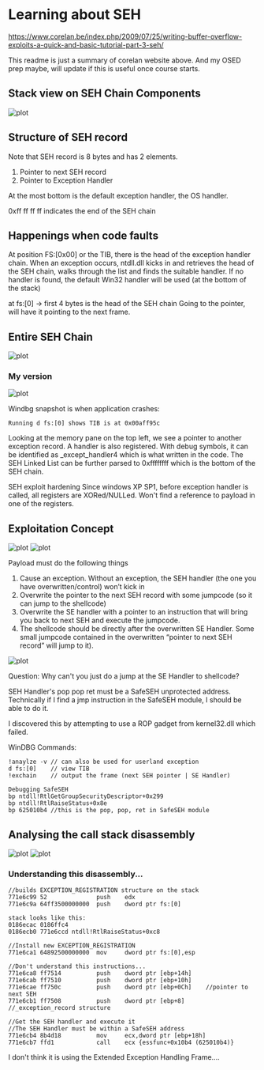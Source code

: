 # Learning about SEH
https://www.corelan.be/index.php/2009/07/25/writing-buffer-overflow-exploits-a-quick-and-basic-tutorial-part-3-seh/

This readme is just a summary of corelan website above. And my OSED prep maybe, will update if this is useful once course starts.

## Stack view on SEH Chain Components

![plot](./Images/SEH_Stack_Frame.png)

## Structure of SEH record 

Note that SEH record is 8 bytes and has 2 elements.
1. Pointer to next SEH record
2. Pointer to Exception Handler

At the most bottom is the default exception handler, the OS handler.

0xff ff ff ff indicates the end of the SEH chain

## Happenings when code faults
At position FS:[0x00] or the TIB, there is the head of the exception handler chain.
When an exception occurs, ntdll.dll kicks in and retrieves the head of the SEH chain, walks through the list and finds the suitable handler. If no handler is found, the default Win32 handler will be used (at the bottom of the stack)

at fs:[0] -> first 4 bytes is the head of the SEH chain
Going to the pointer, will have it pointing to the next frame.

## Entire SEH Chain
![plot](./Images/SEH_Stack_Frame.png)

### My version
![plot](./Images/SEH_Stack_Frame_1.PNG)

Windbg snapshot is when application crashes:
```
Running d fs:[0] shows TIB is at 0x00aff95c
```

Looking at the memory pane on the top left, we see a pointer to another exception record. A handler is also registered.
With debug symbols, it can be identified as _except_handler4 which is what written in the code.
The SEH Linked List can be further parsed to 0xffffffff which is the bottom of the SEH chain.

SEH exploit hardening
Since windows XP SP1, before exception handler is called, all registers are XORed/NULLed. Won't find a reference to payload in one of the registers.

## Exploitation Concept

![plot](./Images/Exploitation_Concept.png)
![plot](./Exercise/another_diagram.png)

Payload must do the following things

1) Cause an exception. Without an exception, the SEH handler (the one you have overwritten/control) won’t kick in
2) Overwrite the pointer to the next SEH record with some jumpcode (so it can jump to the shellcode)
3) Overwrite the SE handler with a pointer to an instruction that will bring you back to next SEH and execute the jumpcode.
4) The shellcode should be directly after the overwritten SE Handler. Some small jumpcode contained in the overwritten “pointer to next SEH record” will jump to it).

![plot](./Exercise/ExploitationConcept2.png)
				
Question: Why can't you just do a jump at the SE Handler to shellcode?

SEH Handler's pop pop ret must be a SafeSEH unprotected address. 
Technically if I find a jmp instruction in the SafeSEH module, I should be able to do it.
 
I discovered this by attempting to use a ROP gadget from kernel32.dll which failed. 


WinDBG Commands:
```
!anaylze -v // can also be used for userland exception
d fs:[0]	// view TIB
!exchain 	// output the frame (next SEH pointer | SE Handler)

Debugging SafeSEH
bp ntdll!RtlGetGroupSecurityDescriptor+0x299
bp ntdll!RtlRaiseStatus+0x8e
bp 625010b4 //this is the pop, pop, ret in SafeSEH module
```

## Analysing the call stack disassembly
![plot](./Exercise/CallStack.png)
![plot](./Exercise/CallStackDisassembly.png)

### Understanding this disassembly...
```
//builds EXCEPTION_REGISTRATION structure on the stack
771e6c99 52              push    edx
771e6c9a 64ff3500000000  push    dword ptr fs:[0]

stack looks like this:
0186ecac 0186ffc4 
0186ecb0 771e6ccd ntdll!RtlRaiseStatus+0xc8

//Install new EXCEPTION_REGISTRATION
771e6ca1 64892500000000  mov     dword ptr fs:[0],esp

//Don't understand this instructions...
771e6ca8 ff7514          push    dword ptr [ebp+14h]
771e6cab ff7510          push    dword ptr [ebp+10h]
771e6cae ff750c          push    dword ptr [ebp+0Ch]	//pointer to next SEH
771e6cb1 ff7508          push    dword ptr [ebp+8]		//_exception_record structure

//Get the SEH handler and execute it
//The SEH Handler must be within a SafeSEH address
771e6cb4 8b4d18          mov     ecx,dword ptr [ebp+18h]
771e6cb7 ffd1            call    ecx {essfunc+0x10b4 (625010b4)}

```

I don't think it is using the Extended Exception Handling Frame....

